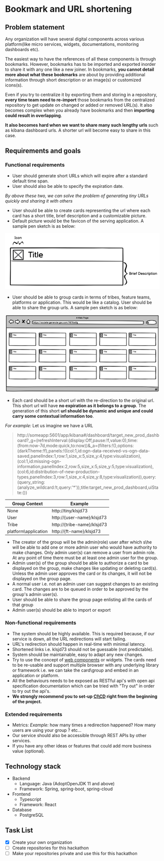 # Bookmark and URL shortening
## Problem statement

Any organization will have several digital components across various platform(like micro services, widgets, documentations, monitoring dashboards etc).

The easiest way to have the references of all these components is through bookmarks. 
However, bookmarks has to be imported and exported inorder to share it with any one like a new joiner. 
In bookmarks, **you cannot detail more about what these bookmarks** are about by providing additional information through short description or an image(s) or customized icons(s).

Even if you try to centralize it by exporting them and storing in a repository, **every time team need to re-import** those bookmarks from the centralized repository
to get update on changed or added or removed URL(s). 
It also becomes complex when you already have bookmarks and then **importing could result in overlapping**.

**It also becomes hard when we want to share many such lengthy urls** such as kibana dashboard urls. 
A shorter url will become easy to share in this case.

## Requirements and goals

### Functional requirements
* User should generate short URLs which will expire after a standard default time span. 
* User should also be able to specify the expiration date. 

_By above these two, we can solve the problem of generating tiny URLs quickly and sharing it with others_

* User should be able to create cards representing the url where each card has a short title, brief description and a customizable picture. 
* Default picture would be the favicon of the serving application. A sample pen sketch is as below:

![Card](/images/card.png)

* User should be able to group cards in terms of tribes, feature teams, platforms or application. This would be like a catalog. User should be able to share the group urls.
A sample pen sketch is as below:

![Group cards](/images/group-cards.png)

* Each card should be a short url with the re-direction to the original url. 
This short url will have **no expiration as it belongs to a group**.
The generation of this short **url should be dynamic and unique and could carry some contextual information too**.

_For example:_ Let us imagine we have a URL


> http://someapp:5601/app/kibana#/dashboard/target_new_prod_dashboard?_g=(refreshInterval:(display:Off,pause:!f,value:0),time:(from:now-7d,mode:quick,to:now))&_a=(filters:!(),options:(darkTheme:!f),panels:!((col:1,id:ogn-data-received-vs-ogn-data-saved,panelIndex:1,row:1,size_x:5,size_y:4,type:visualization),(col:1,id:missing-ogn-information,panelIndex:2,row:5,size_x:5,size_y:5,type:visualization),(col:6,id:distribution-of-new-production-types,panelIndex:3,row:1,size_x:4,size_y:8,type:visualization)),query:(query_string:(analyze_wildcard:!t,query:'*')),title:target_new_prod_dashboard,uiState:())

Group Context | Example
------------- | -------------
None | http://tiny/klsjd73
User | http://{user-name}/klsjd73
Tribe | http://{tribe-name}/klsjd73
platform\application | http://{ft-name}/klsjd73

* The creator of the group will be the admin(role) user after which s\he will be able to add one or more admin user who would have authority to make changes. 
Only admin user(s) can remove a user from admin role. 
At any point of time there must be at least one admin user for the group.
* Admin user(s) of the group should be able to authorize a card to be displayed on the group, make changes like updating or deleting card(s).
Unless the admin user approves the card or its changes, it will not be displayed on the group page.
* A normal user i.e. not an admin user can suggest changes to an existing card. 
The changes are to be queued in order to be approved by the group's admin user(s).
* User should be able to share the group page enlisting all the cards of that group
* Admin user(s) should be able to import or export

### Non-functional requirements

* The system should be highly available. This is required because, if our service is down, all the URL redirections will start failing.
* URL's redirection should happen in real-time with minimal latency.
* Shortened links i.e. klsjd73 should not be guessable (not predictable).
* System should be maintainable, easy to adapt any new changes.
* Try to use the concept of [web components](https://www.webcomponents.org/introduction) or widgets. 
The cards need to be re-usable and support multiple browser with any underlying library or framework i.e. we can take the card\group and embed in an application or platform.
* All the behaviours needs to be exposed as RESTful api's with open api specification documentation which can be tried with "Try out" in order to try out the api's.
* **We strongly recommend you to set-up [CI\CD](https://engineering-stream-hackathon.github.io/challenge/#/?id=cicd) right from the beginning of the project.**

### Extended requirements

* Metrics: _Example:_ how many times a redirection happened? How many users are using your group ? etc...
* Our service should also be accessible through REST APIs by other services.
* If you have any other ideas or features that could add more business value (optional).

## Technology stack

* Backend
  * Language: Java (AdoptOpenJDK 11 and above)
  * Framework: Spring, spring-boot, spring-cloud
* Frontend
  * Typescript
  * Framework: React
* Database
  * PostgreSQL
    
    
## Task List
- [x] Create your own organization
- [ ] Create repositories for this hackathon
- [ ] Make your repositories private and use this for this hackathon